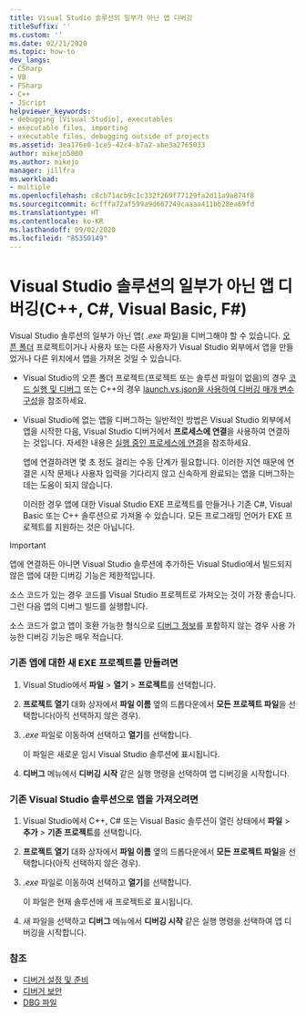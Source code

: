 ```yaml
---
title: Visual Studio 솔루션의 일부가 아닌 앱 디버깅
titleSuffix: ''
ms.custom: ''
ms.date: 02/21/2020
ms.topic: how-to
dev_langs:
- CSharp
- VB
- FSharp
- C++
- JScript
helpviewer_keywords:
- debugging [Visual Studio], executables
- executable files, importing
- executable files, debugging outside of projects
ms.assetid: 3ea176e8-1ce5-42c4-b7a2-abe3a2765033
author: mikejo5000
ms.author: mikejo
manager: jillfra
ms.workload:
- multiple
ms.openlocfilehash: c8cb71acb9c1c332f269f77129fa2d11a9a874f8
ms.sourcegitcommit: 6cfffa72af599a9d667249caaaa411bb28ea69fd
ms.translationtype: HT
ms.contentlocale: ko-KR
ms.lasthandoff: 09/02/2020
ms.locfileid: "85350149"
---
```

# <a name="debug-an-app-that-isnt-part-of-a-visual-studio-solution-c-c-visual-basic-f"></a>Visual Studio 솔루션의 일부가 아닌 앱 디버깅(C++, C#, Visual Basic, F#)

Visual Studio 솔루션의 일부가 아닌 앱( *.exe* 파일)을 디버그해야 할 수 있습니다. [오픈 폴더](../ide/develop-code-in-visual-studio-without-projects-or-solutions.md) 프로젝트이거나 사용자 또는 다른 사용자가 Visual Studio 외부에서 앱을 만들었거나 다른 위치에서 앱을 가져온 것일 수 있습니다.

- Visual Studio의 오픈 폴더 프로젝트(프로젝트 또는 솔루션 파일이 없음)의 경우 [코드 실행 및 디버그](../ide/develop-code-in-visual-studio-without-projects-or-solutions.md#run-and-debug-your-code) 또는 C++의 경우 [launch.vs.json을 사용하여 디버깅 매개 변수 구성](/cpp/build/open-folder-projects-cpp#configure-debugging-parameters-with-launchvsjson)을 참조하세요.

- Visual Studio에 없는 앱을 디버그하는 일반적인 방법은 Visual Studio 외부에서 앱을 시작한 다음, Visual Studio 디버거에서 **프로세스에 연결**을 사용하여 연결하는 것입니다. 자세한 내용은 [실행 중인 프로세스에 연결](../debugger/attach-to-running-processes-with-the-visual-studio-debugger.md)을 참조하세요.

   앱에 연결하려면 몇 초 정도 걸리는 수동 단계가 필요합니다. 이러한 지연 때문에 연결은 시작 문제나 사용자 입력을 기다리지 않고 신속하게 완료되는 앱을 디버그하는 데는 도움이 되지 않습니다.

   이러한 경우 앱에 대한 Visual Studio EXE 프로젝트를 만들거나 기존 C#, Visual Basic 또는 C++ 솔루션으로 가져올 수 있습니다. 모든 프로그래밍 언어가 EXE 프로젝트를 지원하는 것은 아닙니다.

>[!IMPORTANT]
>앱에 연결하든 아니면 Visual Studio 솔루션에 추가하든 Visual Studio에서 빌드되지 않은 앱에 대한 디버깅 기능은 제한적입니다.
>
>소스 코드가 있는 경우 코드를 Visual Studio 프로젝트로 가져오는 것이 가장 좋습니다. 그런 다음 앱의 디버그 빌드를 실행합니다.
>
>소스 코드가 없고 앱이 호환 가능한 형식으로 [디버그 정보](../debugger/how-to-set-debug-and-release-configurations.md)를 포함하지 않는 경우 사용 가능한 디버깅 기능은 매우 적습니다.

### <a name="to-create-a-new-exe-project-for-an-existing-app"></a>기존 앱에 대한 새 EXE 프로젝트를 만들려면

1. Visual Studio에서 **파일** > **열기** > **프로젝트**를 선택합니다.

1. **프로젝트 열기** 대화 상자에서 **파일 이름** 옆의 드롭다운에서 **모든 프로젝트 파일**을 선택합니다(아직 선택하지 않은 경우).

1. *.exe* 파일로 이동하여 선택하고 **열기**를 선택합니다.

   이 파일은 새로운 임시 Visual Studio 솔루션에 표시됩니다.

1. **디버그** 메뉴에서 **디버깅 시작** 같은 실행 명령을 선택하여 앱 디버깅을 시작합니다.

### <a name="to-import-an-app-into-an-existing-visual-studio-solution"></a>기존 Visual Studio 솔루션으로 앱을 가져오려면

1. Visual Studio에서 C++, C# 또는 Visual Basic 솔루션이 열린 상태에서 **파일** > **추가** > **기존 프로젝트**를 선택합니다.

1. **프로젝트 열기** 대화 상자에서 **파일 이름** 옆의 드롭다운에서 **모든 프로젝트 파일**을 선택합니다(아직 선택하지 않은 경우).

1. *.exe* 파일로 이동하여 선택하고 **열기**를 선택합니다.

   이 파일은 현재 솔루션에 새 프로젝트로 표시됩니다.

1. 새 파일을 선택하고 **디버그** 메뉴에서 **디버깅 시작** 같은 실행 명령을 선택하여 앱 디버깅을 시작합니다.

### <a name="see-also"></a>참조
- [디버거 설정 및 준비](../debugger/debugger-settings-and-preparation.md)
- [디버거 보안](../debugger/debugger-security.md)
- [DBG 파일](/previous-versions/visualstudio/visual-studio-2010/da528y14(v=vs.100))